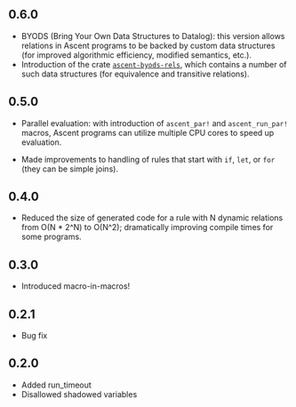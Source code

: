 ## 0.6.0

- BYODS (Bring Your Own Data Structures to Datalog): this version allows relations in Ascent programs to
be backed by custom data structures (for improved algorithmic efficiency, modified semantics, etc.). 
- Introduction of the crate [`ascent-byods-rels`](https://crates.io/crates/ascent-byods-rels), which contains a number of such data structures (for equivalence and transitive relations).

## 0.5.0

- Parallel evaluation: with introduction of `ascent_par!` and `ascent_run_par!` macros, Ascent programs can utilize multiple CPU cores to speed up evaluation.

- Made improvements to handling of rules that start with `if`, `let`, or `for` (they can be simple joins).

## 0.4.0
- Reduced the size of generated code for a rule with N dynamic relations from O(N * 2^N) to O(N^2); 
  dramatically improving compile times for some programs.

## 0.3.0
- Introduced macro-in-macros!

## 0.2.1
- Bug fix

## 0.2.0
- Added run_timeout
- Disallowed shadowed variables